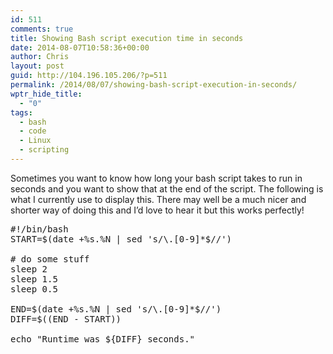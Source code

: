 ```yaml
---
id: 511
comments: true
title: Showing Bash script execution time in seconds
date: 2014-08-07T10:58:36+00:00
author: Chris
layout: post
guid: http://104.196.105.206/?p=511
permalink: /2014/08/07/showing-bash-script-execution-in-seconds/
wptr_hide_title:
  - "0"
tags:
  - bash
  - code
  - Linux
  - scripting
---
```

Sometimes you want to know how long your bash script takes to run in seconds and you want to show that at the end of the script. The following is what I currently use to display this. There may well be a much nicer and shorter way of doing this and I&#8217;d love to hear it but this works perfectly!

<pre>#!/bin/bash
START=$(date +%s.%N | sed 's/\.[0-9]*$//')

# do some stuff
sleep 2
sleep 1.5
sleep 0.5

END=$(date +%s.%N | sed 's/\.[0-9]*$//')
DIFF=$((END - START))

echo "Runtime was ${DIFF} seconds."</pre>